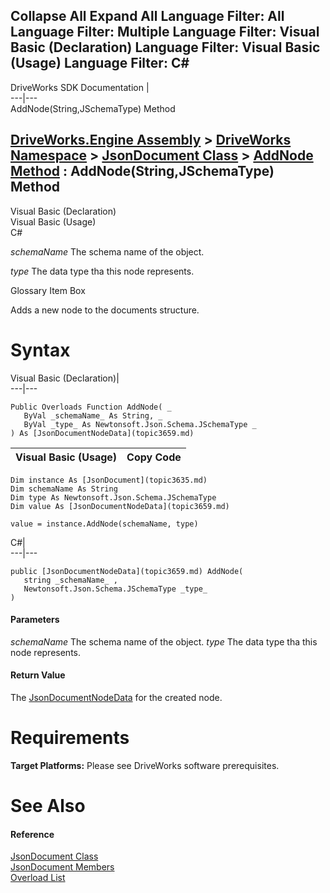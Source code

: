 Collapse All Expand All Language Filter: All  Language Filter: Multiple  Language Filter: Visual Basic (Declaration) Language Filter: Visual Basic (Usage) Language Filter: C#  
---  
DriveWorks SDK Documentation  |   
---|---  
AddNode(String,JSchemaType) Method   
  
[DriveWorks.Engine Assembly](topic2156.md) > [DriveWorks Namespace](topic2159.md) > [JsonDocument Class](topic3635.md) > [AddNode Method](topic3642.md) : AddNode(String,JSchemaType) Method  
---  
  
Visual Basic (Declaration)    
Visual Basic (Usage)    
C# 

_schemaName_
    The schema name of the object.

_type_
    The data type tha this node represents.

Glossary Item Box

Adds a new node to the documents structure. 

# Syntax

Visual Basic (Declaration)|   
---|---  
      
    
    Public Overloads Function AddNode( _
       ByVal _schemaName_ As String, _
       ByVal _type_ As Newtonsoft.Json.Schema.JSchemaType _
    ) As [JsonDocumentNodeData](topic3659.md)  
  
Visual Basic (Usage)| Copy Code  
---|---  
      
    
    Dim instance As [JsonDocument](topic3635.md)
    Dim schemaName As String
    Dim type As Newtonsoft.Json.Schema.JSchemaType
    Dim value As [JsonDocumentNodeData](topic3659.md)
     
    value = instance.AddNode(schemaName, type)  
  
C#|   
---|---  
      
    
    public [JsonDocumentNodeData](topic3659.md) AddNode( 
       string _schemaName_ ,
       Newtonsoft.Json.Schema.JSchemaType _type_
    )  
  
#### Parameters

 _schemaName_
    The schema name of the object.
_type_
    The data type tha this node represents.

#### Return Value

The [JsonDocumentNodeData](topic3659.md) for the created node.

# Requirements

**Target Platforms:** Please see DriveWorks software prerequisites.

# See Also

#### Reference

[JsonDocument Class](topic3635.md)   
[JsonDocument Members](topic3636.md)   
[Overload List](topic3642.md)


